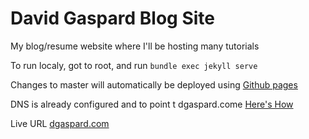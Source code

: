 # David Gaspard Blog Site

My blog/resume website where I'll be hosting many tutorials

To run localy, got to root, and run `bundle exec jekyll serve`

Changes to master will automatically be deployed using [Github pages](https://pages.github.com/)

DNS is already configured and to point t dgaspard.come [Here's How](https://jinnabalu.medium.com/godaddy-domain-with-github-pages-62aed906d4ef)

Live URL [dgaspard.com](https://dgaspard.com)
